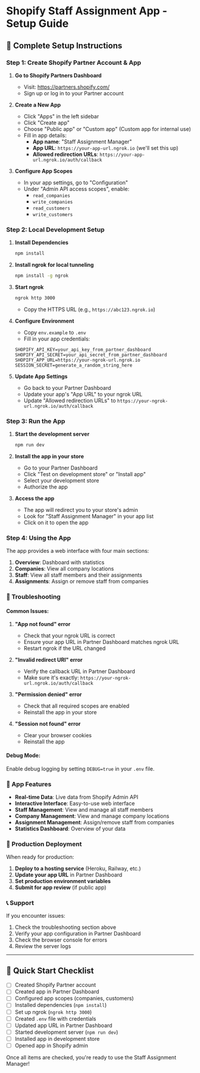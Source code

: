 # Shopify Staff Assignment App - Setup Guide

## 🚀 Complete Setup Instructions

### Step 1: Create Shopify Partner Account & App

1. **Go to Shopify Partners Dashboard**
   - Visit: https://partners.shopify.com/
   - Sign up or log in to your Partner account

2. **Create a New App**
   - Click "Apps" in the left sidebar
   - Click "Create app"
   - Choose "Public app" or "Custom app" (Custom app for internal use)
   - Fill in app details:
     - **App name**: "Staff Assignment Manager"
     - **App URL**: `https://your-app-url.ngrok.io` (we'll set this up)
     - **Allowed redirection URLs**: `https://your-app-url.ngrok.io/auth/callback`

3. **Configure App Scopes**
   - In your app settings, go to "Configuration"
   - Under "Admin API access scopes", enable:
     - `read_companies`
     - `write_companies`
     - `read_customers`
     - `write_customers`

### Step 2: Local Development Setup

1. **Install Dependencies**
   ```bash
   npm install
   ```

2. **Install ngrok for local tunneling**
   ```bash
   npm install -g ngrok
   ```

3. **Start ngrok**
   ```bash
   ngrok http 3000
   ```
   - Copy the HTTPS URL (e.g., `https://abc123.ngrok.io`)

4. **Configure Environment**
   - Copy `env.example` to `.env`
   - Fill in your app credentials:
   ```env
   SHOPIFY_API_KEY=your_api_key_from_partner_dashboard
   SHOPIFY_API_SECRET=your_api_secret_from_partner_dashboard
   SHOPIFY_APP_URL=https://your-ngrok-url.ngrok.io
   SESSION_SECRET=generate_a_random_string_here
   ```

5. **Update App Settings**
   - Go back to your Partner Dashboard
   - Update your app's "App URL" to your ngrok URL
   - Update "Allowed redirection URLs" to `https://your-ngrok-url.ngrok.io/auth/callback`

### Step 3: Run the App

1. **Start the development server**
   ```bash
   npm run dev
   ```

2. **Install the app in your store**
   - Go to your Partner Dashboard
   - Click "Test on development store" or "Install app"
   - Select your development store
   - Authorize the app

3. **Access the app**
   - The app will redirect you to your store's admin
   - Look for "Staff Assignment Manager" in your app list
   - Click on it to open the app

### Step 4: Using the App

The app provides a web interface with four main sections:

1. **Overview**: Dashboard with statistics
2. **Companies**: View all company locations
3. **Staff**: View all staff members and their assignments
4. **Assignments**: Assign or remove staff from companies

### 🔧 Troubleshooting

#### Common Issues:

1. **"App not found" error**
   - Check that your ngrok URL is correct
   - Ensure your app URL in Partner Dashboard matches ngrok URL
   - Restart ngrok if the URL changed

2. **"Invalid redirect URI" error**
   - Verify the callback URL in Partner Dashboard
   - Make sure it's exactly: `https://your-ngrok-url.ngrok.io/auth/callback`

3. **"Permission denied" error**
   - Check that all required scopes are enabled
   - Reinstall the app in your store

4. **"Session not found" error**
   - Clear your browser cookies
   - Reinstall the app

#### Debug Mode:

Enable debug logging by setting `DEBUG=true` in your `.env` file.

### 📱 App Features

- **Real-time Data**: Live data from Shopify Admin API
- **Interactive Interface**: Easy-to-use web interface
- **Staff Management**: View and manage all staff members
- **Company Management**: View and manage company locations
- **Assignment Management**: Assign/remove staff from companies
- **Statistics Dashboard**: Overview of your data

### 🚀 Production Deployment

When ready for production:

1. **Deploy to a hosting service** (Heroku, Railway, etc.)
2. **Update your app URL** in Partner Dashboard
3. **Set production environment variables**
4. **Submit for app review** (if public app)

### 📞 Support

If you encounter issues:
1. Check the troubleshooting section above
2. Verify your app configuration in Partner Dashboard
3. Check the browser console for errors
4. Review the server logs

---

## 🎯 Quick Start Checklist

- [ ] Created Shopify Partner account
- [ ] Created app in Partner Dashboard
- [ ] Configured app scopes (companies, customers)
- [ ] Installed dependencies (`npm install`)
- [ ] Set up ngrok (`ngrok http 3000`)
- [ ] Created `.env` file with credentials
- [ ] Updated app URL in Partner Dashboard
- [ ] Started development server (`npm run dev`)
- [ ] Installed app in development store
- [ ] Opened app in Shopify admin

Once all items are checked, you're ready to use the Staff Assignment Manager!
